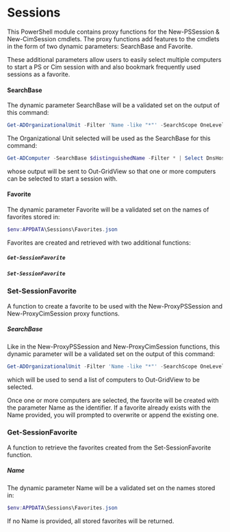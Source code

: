 # Sessions
This PowerShell module contains proxy functions for the New-PSSession &amp; New-CimSession cmdlets.
The proxy functions add features to the cmdlets in the form of two dynamic parameters: SearchBase and Favorite.

These additional parameters allow users to easily select multiple computers to start a PS or Cim session with and also bookmark frequently used sessions as a favorite.
#### SearchBase
The dynamic parameter SearchBase will be a validated set on the output of this command:
```powershell
Get-ADOrganizationalUnit -Filter 'Name -like "*"' -SearchScope OneLevel | select -expand name
```
The Organizational Unit selected will be used as the SearchBase for this command:
```powershell
Get-ADComputer -SearchBase $distinguishedName -Filter * | Select DnsHostName, DistinguishedName, Enabled, SID
```
whose output will be sent to Out-GridView so that one or more computers can be selected to start a session with.

#### Favorite
The dynamic parameter Favorite will be a validated set on the names of favorites stored in:
```powershell
$env:APPDATA\Sessions\Favorites.json
```

Favorites are created and retrieved with two additional functions:
##### `Get-SessionFavorite`
##### `Set-SessionFavorite`

### Set-SessionFavorite
A function to create a favorite to be used with the New-ProxyPSSession and New-ProxyCimSession proxy functions.

##### SearchBase
Like in the New-ProxyPSSession and New-ProxyCimSession functions, this dynamic parameter will be a validated set on the output of this command: 
```powershell
Get-ADOrganizationalUnit -Filter 'Name -like "*"' -SearchScope OneLevel | select -expand name
```
which will be used to send a list of computers to Out-GridView to be selected.

Once one or more computers are selected, the favorite will be created with the parameter Name as the identifier.
If a favorite already exists with the Name provided, you will prompted to overwrite or append the existing one.

### Get-SessionFavorite
A function to retrieve the favorites created from the Set-SessionFavorite function.

##### Name
The dynamic parameter Name will be a validated set on the names stored in:
```powershell
$env:APPDATA\Sessions\Favorites.json
```
If no Name is provided, all stored favorites will be returned.
